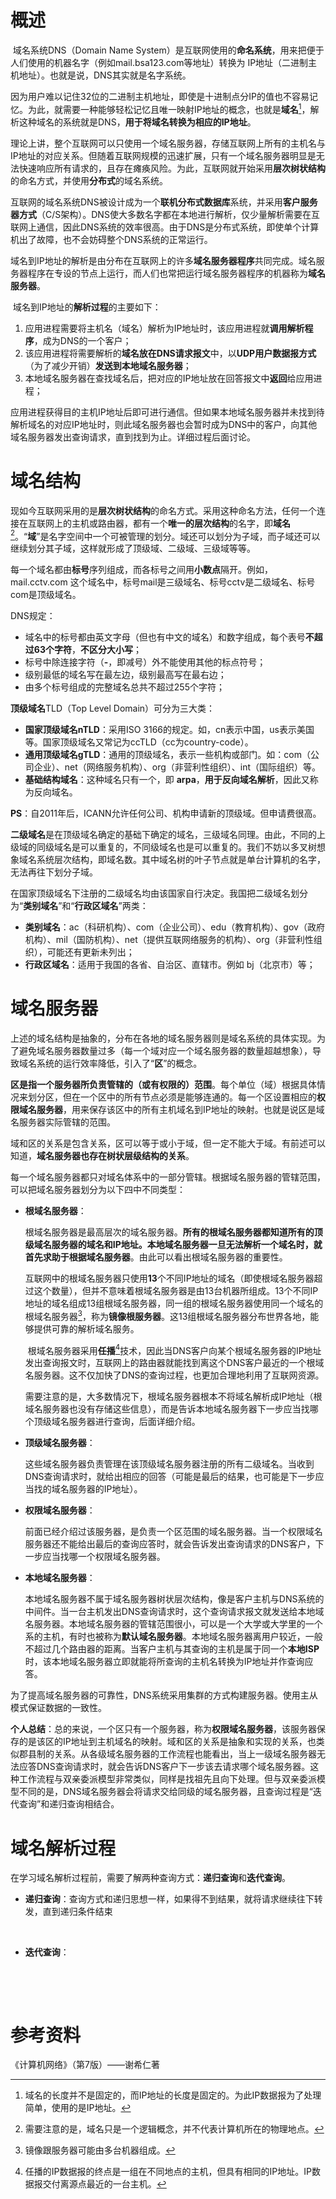 # 概述

​	域名系统DNS（Domain Name System）是互联网使用的**命名系统**，用来把便于人们使用的机器名字（例如mail.bsa123.com等地址）转换为 IP地址（二进制主机地址）。也就是说，DNS其实就是名字系统。

​	因为用户难以记住32位的二进制主机地址，即使是十进制点分IP的值也不容易记忆。为此，就需要一种能够轻松记忆且唯一映射IP地址的概念，也就是**域名**[^注1.1]，解析这种域名的系统就是DNS，**用于将域名转换为相应的IP地址**。

​	理论上讲，整个互联网可以只使用一个域名服务器，存储互联网上所有的主机名与IP地址的对应关系。但随着互联网规模的迅速扩展，只有一个域名服务器明显是无法快速响应所有请求的，且存在瘫痪风险。为此，互联网就开始采用**层次树状结构**的命名方式，并使用**分布式**的域名系统。

​	互联网的域名系统DNS被设计成为一个**联机分布式数据库**系统，并采用**客户服务器方式**（C/S架构）。DNS使大多数名字都在本地进行解析，仅少量解析需要在互联网上通信，因此DNS系统的效率很高。由于DNS是分布式系统，即使单个计算机出了故障，也不会妨碍整个DNS系统的正常运行。

​	域名到IP地址的解析是由分布在互联网上的许多**域名服务器程序**共同完成。域名服务器程序在专设的节点上运行，而人们也常把运行域名服务器程序的机器称为**域名服务器**。

​	域名到IP地址的**解析过程**的主要如下：

1. 应用进程需要将主机名（域名）解析为IP地址时，该应用进程就**调用解析程序**，成为DNS的一个客户；
2. 该应用进程将需要解析的**域名放在DNS请求报文**中，以**UDP用户数据报方式**（为了减少开销）**发送到本地域名服务器**；
3. 本地域名服务器在查找域名后，把对应的IP地址放在回答报文中**返回**给应用进程；

​	应用进程获得目的主机IP地址后即可进行通信。但如果本地域名服务器并未找到待解析域名的对应IP地址时，则此域名服务器也会暂时成为DNS中的客户，向其他域名服务器发出查询请求，直到找到为止。详细过程后面讨论。

[^注1.1]:域名的长度并不是固定的，而IP地址的长度是固定的。为此IP数据报为了处理简单，使用的是IP地址。

# 域名结构

​	现如今互联网采用的是**层次树状结构**的命名方式。采用这种命名方法，任何一个连接在互联网上的主机或路由器，都有一个**唯一的层次结构**的名字，即**域名**[^注2.1]。“**域**”是名字空间中一个可被管理的划分。域还可以划分为子域，而子域还可以继续划分其子域，这样就形成了顶级域、二级域、三级域等等。

​	每一个域名都由**标号**序列组成，而各标号之间用**小数点**隔开。例如，mail.cctv.com 这个域名中，标号mail是三级域名、标号cctv是二级域名、标号com是顶级域名。

DNS规定：

- 域名中的标号都由英文字母（但也有中文的域名）和数字组成，每个表号**不超过63个字符**，**不区分大小写**；
- 标号中除连接字符（**-**，即减号）外不能使用其他的标点符号；
- 级别最低的域名写在最左边，级别最高写在最右边；
- 由多个标号组成的完整域名总共不超过255个字符；



**顶级域名**TLD（Top Level Domain）可分为三大类：

- **国家顶级域名nTLD**：采用ISO 3166的规定。如，cn表示中国，us表示美国等。国家顶级域名又常记为ccTLD（cc为country-code）。
- **通用顶级域名gTLD**：通用的顶级域名，表示一些机构或部门。如：com（公司企业）、net（网络服务机构）、org（非营利性组织）、int（国际组织）等。
- **基础结构域名**：这种域名只有一个，即 **arpa**，**用于反向域名解析**，因此又称为反向域名。

**PS**：自2011年后，ICANN允许任何公司、机构申请新的顶级域。但申请费很高。



​	**二级域名**是在顶级域名确定的基础下确定的域名，三级域名同理。由此，不同的上级域的同级域名是可以重复的，不同级域名也是可以重复的。我们不妨以多叉树想象域名系统层次结构，即域名数。其中域名树的叶子节点就是单台计算机的名字，无法再往下划分子域。

​	在国家顶级域名下注册的二级域名均由该国家自行决定。我国把二级域名划分为“**类别域名**”和“**行政区域名**”两类：

- **类别域名**：ac（科研机构）、com（企业公司）、edu（教育机构）、gov（政府机构）、mil（国防机构）、net（提供互联网络服务的机构）、org（非营利性组织），可能还有更新未列出；
- **行政区域名**：适用于我国的各省、自治区、直辖市。例如 bj（北京市）等；

[^注2.1]:需要注意的是，域名只是一个逻辑概念，并不代表计算机所在的物理地点。

# 域名服务器

​	上述的域名结构是抽象的，分布在各地的域名服务器则是域名系统的具体实现。为了避免域名服务器数量过多（每一个域对应一个域名服务器的数量超越想象），导致域名系统的运行效率降低，引入了“**区**”的概念。

​	**区是指一个服务器所负责管辖的（或有权限的）范围**。每个单位（域）根据具体情况来划分区，但在一个区中的所有节点必须是能够连通的。每一个区设置相应的**权限域名服务器**，用来保存该区中的所有主机域名到IP地址的映射。也就是说区是域名服务器实际管辖的范围。

​	域和区的关系是包含关系，区可以等于或小于域，但一定不能大于域。有前述可以知道，**域名服务器也存在树状层级结构的关系**。

​	每一个域名服务器都只对域名体系中的一部分管辖。根据域名服务器的管辖范围，可以把域名服务器划分为以下四中不同类型：

- **根域名服务器**：

    ​	根域名服务器是最高层次的域名服务器。**所有的根域名服务器都知道所有的顶级域名服务器的域名和IP地址。本地域名服务器一旦无法解析一个域名时，就首先求助于根据域名服务器**。由此可以看出根域名服务器的重要性。

    ​	互联网中的根域名服务器只使用**13**个不同IP地址的域名（即使根域名服务器超过这个数量），但并不意味着根域名服务器是由13台机器所组成。13个不同IP地址的域名组成13组根域名服务器，同一组的根域名服务器使用同一个域名的根域名服务器[^注3.1]，称为**镜像根服务器**。这13组根域名服务器分布世界各地，能够提供可靠的解析域名服务。

    ​	根域名服务器采用**任播**[^注3.2]技术，因此当DNS客户向某个根域名服务器的IP地址发出查询报文时，互联网上的路由器就能找到离这个DNS客户最近的一个根域名服务器。这不仅加快了DNS的查询过程，也更加合理地利用了互联网资源。

    ​	需要注意的是，大多数情况下，根域名服务器根本不将域名解析成IP地址（根域名服务器也没有存储这些信息），而是告诉本地域名服务器下一步应当找哪个顶级域名服务器进行查询，后面详细介绍。

- **顶级域名服务器**：

    ​	这些域名服务器负责管理在该顶级域名服务器注册的所有二级域名。当收到DNS查询请求时，就给出相应的回答（可能是最后的结果，也可能是下一步应当找的域名服务器的IP地址）。

- **权限域名服务器**：

    ​	前面已经介绍过该服务器，是负责一个区范围的域名服务器。当一个权限域名服务器还不能给出最后的查询应答时，就会告诉发出查询请求的DNS客户，下一步应当找哪一个权限域名服务器。

- **本地域名服务器**：

    ​	本地域名服务器不属于域名服务器树状层次结构，像是客户主机与DNS系统的中间件。当一台主机发出DNS查询请求时，这个查询请求报文就发送给本地域名服务器。本地域名服务器的管辖范围很小，可以是一个大学或大学里的一个系的主机，有时也被称为**默认域名服务器**。本地域名服务器离用户较近，一般不超过几个路由器的距离。当客户主机与其查询的主机是属于同一个**本地ISP**时，该本地域名服务器立即就能将所查询的主机名转换为IP地址并作查询应答。

​	为了提高域名服务器的可靠性，DNS系统采用集群的方式构建服务器。使用主从模式保证数据的一致性。



​	**个人总结**：总的来说，一个区只有一个服务器，称为**权限域名服务器**，该服务器保存的是该区的IP地址到主机域名的映射。域和区的关系是抽象和实现的关系，也类似郡县制的关系。从各级域名服务器的工作流程也能看出，当上一级域名服务器无法应答DNS查询请求时，就会告诉DNS客户下一步该去请求哪个域名服务器。这种工作流程与双亲委派模型非常类似，同样是找祖先且向下处理。但与双亲委派模型不同的是，DNS域名服务器会将请求交给同级的域名服务器，且查询过程是“迭代查询”和递归查询相结合。

# 域名解析过程

​	在学习域名解析过程前，需要了解两种查询方式：**递归查询**和**迭代查询**。

- **递归查询**：查询方式和递归思想一样，如果得不到结果，就将请求继续往下转发，直到递归条件结束

    ​	

- **迭代查询**：

​	





​	

[^注3.1]:镜像跟服务器可能由多台机器组成。
[^注3.2]:任播的IP数据报的终点是一组在不同地点的主机，但具有相同的IP地址。IP数据报交付离源点最近的一台主机。

# 参考资料

《计算机网络》（第7版）——谢希仁著